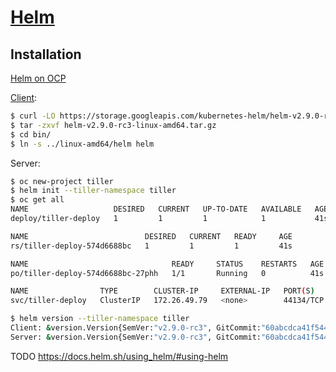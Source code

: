 # [Helm](https://helm.sh/)

## Installation

[Helm on OCP](https://blog.openshift.com/getting-started-helm-openshift/)

[Client](https://docs.helm.sh/using_helm/#installing-helm):

```sh
$ curl -LO https://storage.googleapis.com/kubernetes-helm/helm-v2.9.0-rc3-linux-amd64.tar.gz
$ tar -zxvf helm-v2.9.0-rc3-linux-amd64.tar.gz
$ cd bin/
$ ln -s ../linux-amd64/helm helm
```

Server:

```sh
$ oc new-project tiller
$ helm init --tiller-namespace tiller
$ oc get all
NAME                   DESIRED   CURRENT   UP-TO-DATE   AVAILABLE   AGE
deploy/tiller-deploy   1         1         1            1           41s

NAME                          DESIRED   CURRENT   READY     AGE
rs/tiller-deploy-574d6688bc   1         1         1         41s

NAME                                READY     STATUS    RESTARTS   AGE
po/tiller-deploy-574d6688bc-27phh   1/1       Running   0          41s

NAME                TYPE        CLUSTER-IP     EXTERNAL-IP   PORT(S)     AGE
svc/tiller-deploy   ClusterIP   172.26.49.79   <none>        44134/TCP   41s

$ helm version --tiller-namespace tiller
Client: &version.Version{SemVer:"v2.9.0-rc3", GitCommit:"60abcdca41f544caaecb224acbfb92aee11e1f6e", GitTreeState:"clean"}
Server: &version.Version{SemVer:"v2.9.0-rc3", GitCommit:"60abcdca41f544caaecb224acbfb92aee11e1f6e", GitTreeState:"clean"}

```

TODO https://docs.helm.sh/using_helm/#using-helm
